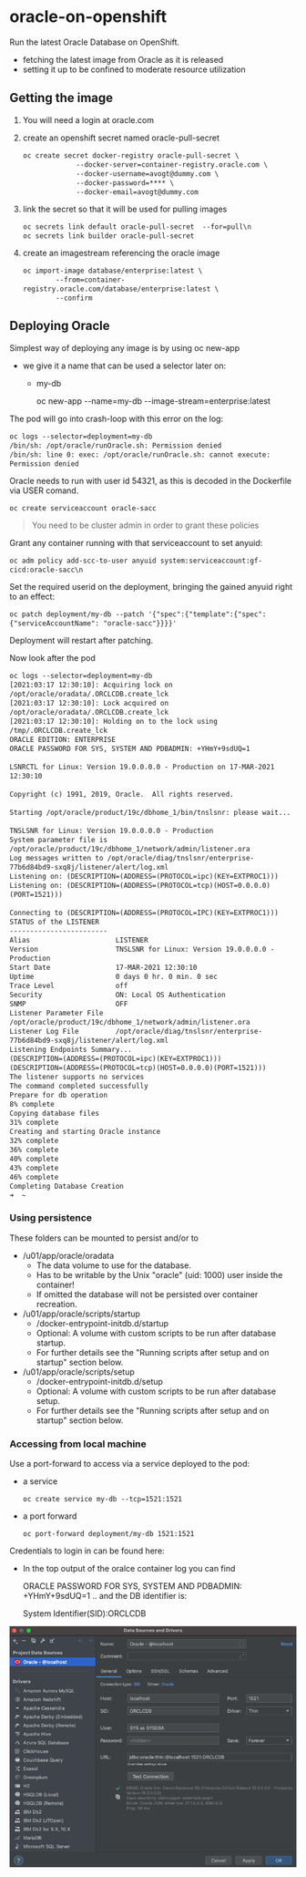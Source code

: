 # oracle-on-openshift

Run the latest Oracle Database on OpenShift.

- fetching the latest image from Oracle as it is released
- setting it up to be confined to moderate resource utilization

## Getting the image

1. You will need a login at oracle.com
        
2. create an openshift secret named oracle-pull-secret
    
       oc create secret docker-registry oracle-pull-secret \
                    --docker-server=container-registry.oracle.com \
                    --docker-username=avogt@dummy.com \
                    --docker-password=**** \ 
                    --docker-email=avogt@dummy.com
3. link the secret so that it will be used for pulling images
   
       oc secrets link default oracle-pull-secret  --for=pull\n
       oc secrets link builder oracle-pull-secret
4. create an imagestream referencing the oracle image
   
       oc import-image database/enterprise:latest \
               --from=container-registry.oracle.com/database/enterprise:latest \
               --confirm

## Deploying Oracle 

Simplest way of deploying any image is by using oc new-app

- we give it a name that can be used a selector later on:
  - my-db
    

    oc new-app  --name=my-db --image-stream=enterprise:latest

The pod will go into crash-loop with this error on the log:

    oc logs --selector=deployment=my-db
    /bin/sh: /opt/oracle/runOracle.sh: Permission denied
    /bin/sh: line 0: exec: /opt/oracle/runOracle.sh: cannot execute: Permission denied


Oracle needs to run with user id 54321, as this is decoded in the Dockerfile via USER comand.

    oc create serviceaccount oracle-sacc

>You need to be cluster admin in order to grant these policies
> 
Grant any container running with that serviceaccount to set anyuid:

    oc adm policy add-scc-to-user anyuid system:serviceaccount:gf-cicd:oracle-sacc\n

Set the required userid on the deployment, bringing the gained anyuid right to an effect:

    oc patch deployment/my-db --patch '{"spec":{"template":{"spec":{"serviceAccountName": "oracle-sacc"}}}}'

Deployment will restart after patching.

Now look after the pod

    oc logs --selector=deployment=my-db
    [2021:03:17 12:30:10]: Acquiring lock on /opt/oracle/oradata/.ORCLCDB.create_lck
    [2021:03:17 12:30:10]: Lock acquired on /opt/oracle/oradata/.ORCLCDB.create_lck
    [2021:03:17 12:30:10]: Holding on to the lock using /tmp/.ORCLCDB.create_lck
    ORACLE EDITION: ENTERPRISE
    ORACLE PASSWORD FOR SYS, SYSTEM AND PDBADMIN: +YHmY+9sdUQ=1
    
    LSNRCTL for Linux: Version 19.0.0.0.0 - Production on 17-MAR-2021 12:30:10
    
    Copyright (c) 1991, 2019, Oracle.  All rights reserved.
    
    Starting /opt/oracle/product/19c/dbhome_1/bin/tnslsnr: please wait...
    
    TNSLSNR for Linux: Version 19.0.0.0.0 - Production
    System parameter file is /opt/oracle/product/19c/dbhome_1/network/admin/listener.ora
    Log messages written to /opt/oracle/diag/tnslsnr/enterprise-77b6d84bd9-sxq8j/listener/alert/log.xml
    Listening on: (DESCRIPTION=(ADDRESS=(PROTOCOL=ipc)(KEY=EXTPROC1)))
    Listening on: (DESCRIPTION=(ADDRESS=(PROTOCOL=tcp)(HOST=0.0.0.0)(PORT=1521)))
    
    Connecting to (DESCRIPTION=(ADDRESS=(PROTOCOL=IPC)(KEY=EXTPROC1)))
    STATUS of the LISTENER
    ------------------------
    Alias                     LISTENER
    Version                   TNSLSNR for Linux: Version 19.0.0.0.0 - Production
    Start Date                17-MAR-2021 12:30:10
    Uptime                    0 days 0 hr. 0 min. 0 sec
    Trace Level               off
    Security                  ON: Local OS Authentication
    SNMP                      OFF
    Listener Parameter File   /opt/oracle/product/19c/dbhome_1/network/admin/listener.ora
    Listener Log File         /opt/oracle/diag/tnslsnr/enterprise-77b6d84bd9-sxq8j/listener/alert/log.xml
    Listening Endpoints Summary...
    (DESCRIPTION=(ADDRESS=(PROTOCOL=ipc)(KEY=EXTPROC1)))
    (DESCRIPTION=(ADDRESS=(PROTOCOL=tcp)(HOST=0.0.0.0)(PORT=1521)))
    The listener supports no services
    The command completed successfully
    Prepare for db operation
    8% complete
    Copying database files
    31% complete
    Creating and starting Oracle instance
    32% complete
    36% complete
    40% complete
    43% complete
    46% complete
    Completing Database Creation
    ➜  ~


### Using persistence

These folders can be mounted to persist and/or to 
-  /u01/app/oracle/oradata
    - The data volume to use for the database.
    - Has to be writable by the Unix "oracle" (uid: 1000) user inside the container!
    - If omitted the database will not be persisted over container recreation.
- /u01/app/oracle/scripts/startup 
  - /docker-entrypoint-initdb.d/startup
  - Optional: A volume with custom scripts to be run after database startup.
  - For further details see the "Running scripts after setup and on startup" section below.
-  /u01/app/oracle/scripts/setup
   - /docker-entrypoint-initdb.d/setup
   -   Optional: A volume with custom scripts to be run after database setup.
   -    For further details see the "Running scripts after setup and on startup" section below.


### Accessing from local machine

Use a port-forward to access via a service deployed to the pod:

- a service 

      oc create service my-db --tcp=1521:1521
  

- a port forward
  
      oc port-forward deployment/my-db 1521:1521

 
Credentials to login in can be found here:
- In the top output of the oralce container log you can find

    ORACLE PASSWORD FOR SYS, SYSTEM AND PDBADMIN: +YHmY+9sdUQ=1
.. and the DB identifier is:

    System Identifier(SID):ORCLCDB


![img.png](img.png)
